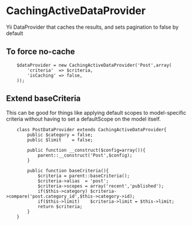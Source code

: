 CachingActiveDataProvider
=========================

Yii DataProvider that caches the results, and sets pagination to false by default

To force no-cache
---------------------
        $dataProvider = new CachingActiveDataProvider('Post',array(
            'criteria'  => $criteria,
            'isCaching' => false, 
        ));


Extend baseCriteria
---------------------
This can be good for things like applying default scopes to model-specific criteria without having to set a defaultScope
on the model itself.

        class PostDataProvider extends CachingActiveDataProvider{
            public $category = false;
            public $limit    = false;
                
            public function __construct($config=array()){
                parent::__construct('Post',$config);
            }
               
            public function baseCriteria(){
                $criteria = parent::baseCriteria();
                $criteria->alias  = 'post';
                $criteria->scopes = array('recent','published');
                if($this->category) $criteria->compare('post.category_id',$this->category->id);
                if($this->limit)    $criteria->limit = $this->limit;
                return $criteria;
            }
        }
